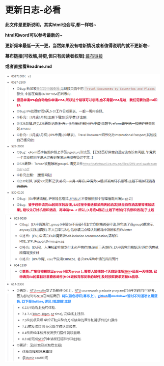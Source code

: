 # 更新日志-必看
**此文件是更新说明，其实html也会写,都一样啦~**

**html和word可以参考最新的~**

**更新频率最低一天一更，当然如果没有啥新情况或者值得说明的就不更新啦~**

**幕布链接[可收缩,持更,但只有阅读者权限]**:[幕布链接](https://mubu.com/colla/2ACjiAWVj5x)

**或者直接看Readme.md**

![](./media/QQ截图20210530013014.png)
![](./media/ss603604.png)
![](./media/0614/update06142300.png)
